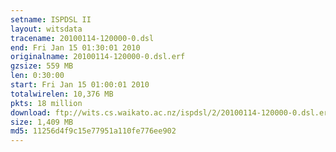 ```yaml
---
setname: ISPDSL II
layout: witsdata
tracename: 20100114-120000-0.dsl
end: Fri Jan 15 01:30:01 2010
originalname: 20100114-120000-0.dsl.erf
gzsize: 559 MB
len: 0:30:00
start: Fri Jan 15 01:00:01 2010
totalwirelen: 10,376 MB
pkts: 18 million
download: ftp://wits.cs.waikato.ac.nz/ispdsl/2/20100114-120000-0.dsl.erf.gz
size: 1,409 MB
md5: 11256d4f9c15e77951a110fe776ee902
---
```

